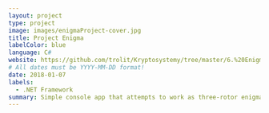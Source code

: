 ```yaml
---
layout: project
type: project
image: images/enigmaProject-cover.jpg
title: Project Enigma
labelColor: blue
language: C#
website: https://github.com/trolit/Kryptosystemy/tree/master/6.%20Enigma%20I#projekt-enigmawersja---sol3-v20
# All dates must be YYYY-MM-DD format!
date: 2018-01-07
labels:
  - .NET Framework
summary: Simple console app that attempts to work as three-rotor enigma made for science club. Versions before 2.0 doesn't count :D
---
```

